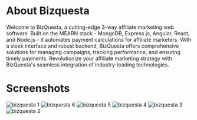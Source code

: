 <h1>About Bizquesta</h1>

Welcome to BizQuesta, a cutting-edge 3-way affiliate marketing web software. Built on the MEARN stack - MongoDB, Express.js, Angular, React, and Node.js - it automates payment calculations for affiliate marketers. With a sleek interface and robust backend, BizQuesta offers comprehensive solutions for managing campaigns, tracking performance, and ensuring timely payments. Revolutionize your affiliate marketing strategy with BizQuesta's seamless integration of industry-leading technologies.

<h1>Screenshots</h1>

![bizquesta 1](https://github.com/anandkprasad/bizquesta/assets/75035426/12ed7834-faf4-4d13-959e-ad33548f572a)
![bizquesta 6](https://github.com/anandkprasad/bizquesta/assets/75035426/d618d842-e8de-4286-bea0-a992ba851935)
![bizquesta 5](https://github.com/anandkprasad/bizquesta/assets/75035426/8080445d-fd0b-436d-b9ea-40f97a63bb4a)
![bizquesta 4](https://github.com/anandkprasad/bizquesta/assets/75035426/cfbdb567-42fc-40eb-8a99-b48f78f213fa)
![bizquesta 3](https://github.com/anandkprasad/bizquesta/assets/75035426/cc7c636d-3168-4a3e-a356-f201198de12f)
![bizquesta 2](https://github.com/anandkprasad/bizquesta/assets/75035426/a4f42a3c-18eb-4e90-9557-cc6ecbbba7d0)
